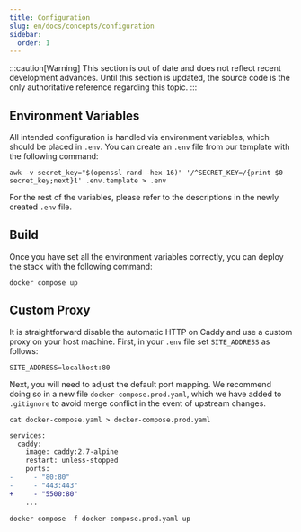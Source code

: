 ```yaml
---
title: Configuration
slug: en/docs/concepts/configuration
sidebar:
  order: 1
---
```


:::caution[Warning]
This section is out of date and does not reflect recent development advances. Until this section is updated, the source code is the only authoritative reference regarding this topic.
:::

## Environment Variables

All intended configuration is handled via environment variables, which should be placed in `.env`. You can create an `.env` file from our template with the following command:

```shell
awk -v secret_key="$(openssl rand -hex 16)" '/^SECRET_KEY=/{print $0 secret_key;next}1' .env.template > .env
```

For the rest of the variables, please refer to the descriptions in the newly created `.env` file.

## Build

Once you have set all the environment variables correctly, you can deploy the stack with the following command:

```shell
docker compose up
```

## Custom Proxy

It is straightforward disable the automatic HTTP on Caddy and use a custom proxy on your host machine. First, in your `.env` file set `SITE_ADDRESS` as follows:

```
SITE_ADDRESS=localhost:80
```

Next, you will need to adjust the default port mapping. We recommend doing so in a new file `docker-compose.prod.yaml`, which we have added to `.gitignore` to avoid merge conflict in the event of upstream changes.

```shell
cat docker-compose.yaml > docker-compose.prod.yaml
```

```diff
services:
  caddy:
    image: caddy:2.7-alpine
    restart: unless-stopped
    ports:
-     - "80:80"
-     - "443:443"
+     - "5500:80"
    ...
```

```shell
docker compose -f docker-compose.prod.yaml up
```
